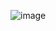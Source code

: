 ![image](https://github.com/CWisda/css-flexbox-photo-gallery/assets/110426681/6bc793ce-16e0-4857-b4e0-cdb18c0707d9)
